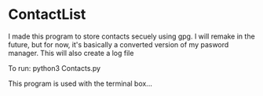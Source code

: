 # ContactList
I made this program to store contacts secuely using gpg. 
I will remake in the future, but for now, it's basically a converted version of my pasword manager.
This will also create a log file

To run: python3 Contacts.py

This program is used with the terminal box...

